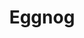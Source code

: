 ---
title: Eggnog
description: ''
tags: family dessert drink
source: Barbara Rearden
yield: 
ingredients: 
- 6 eggs
- 1/2 cup sugar
- 1 qt milk
- 1 tsp vanilla
- 1 cup whipping cream
- bourbon or rum to taste
instructions: 
- In large sauce pan beat eggs and sugar together
- Stir in milk
- Cook over low heat, stirring constantly, until mixture thickens and just coats metal spoon
- Stir in vanilla
- Cool quickly by setting pan pan in ice or water
- Chill several hours
- Fold in whipping cream
- Add alcohol and serve
---